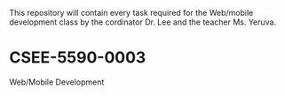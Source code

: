 This repository will contain every task required for the Web/mobile development class by the cordinator Dr. Lee and the teacher Ms. Yeruva.
# CSEE-5590-0003
Web/Mobile Development
